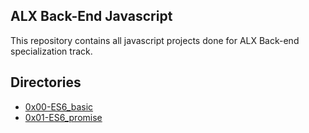 ## ALX Back-End Javascript

This repository contains all javascript projects done for ALX Back-end specialization track.

## Directories

- [0x00-ES6_basic](./0x00-ES6_basic)
- [0x01-ES6_promise](./0x01-ES6_promise)
